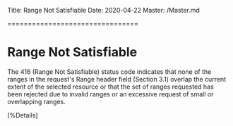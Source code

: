 Title: Range Not Satisfiable
Date: 2020-04-22
Master: /Master.md

================================

Range Not Satisfiable
=============================

The 416 (Range Not Satisfiable) status code indicates that none of
the ranges in the request's Range header field (Section 3.1) overlap
the current extent of the selected resource or that the set of ranges
requested has been rejected due to invalid ranges or an excessive
request of small or overlapping ranges.

[%Details]